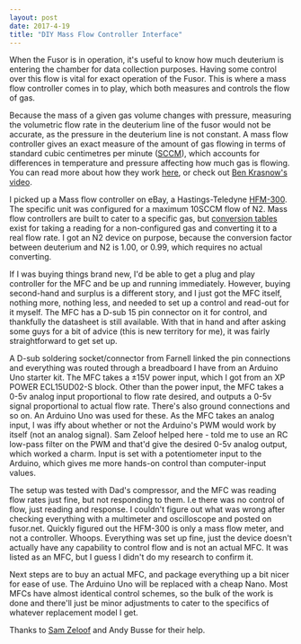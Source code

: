 ```yaml
---
layout: post
date: 2017-4-19
title: "DIY Mass Flow Controller Interface"
---
```


When the Fusor is in operation, it's useful to know how much deuterium is entering the chamber for data collection purposes.  Having some control over this flow is vital for exact operation of the Fusor.  This is where a mass flow controller comes in to play, which both measures and controls the flow of gas.

Because the mass of a given gas volume changes with pressure, measuring the volumetric flow rate in the deuterium line of the fusor would not be accurate, as the pressure in the deuterium line is not constant.  A mass flow controller gives an exact measure of the amount of gas flowing in terms of standard cubic centimetres per minute ([SCCM](https://en.wikipedia.org/wiki/SCCM_(flow_unit))), which accounts for differences in temperature and pressure affecting how much gas is flowing.  You can read more about how they work [here](http://mfchelp.com/mass-flow-controller-tutorial/theory-of-operation), or check out [Ben Krasnow's video](https://www.youtube.com/watch?v=BfdwD1V3jNk&t=310s).

I picked up a Mass flow controller on eBay, a Hastings-Teledyne [HFM-300](http://www.teledyne-hi.com/products-services/thermal-mass-flow/hfm-300-hfc-302).  The specific unit was configured for a maximum 10SCCM flow of N2.  Mass flow controllers are built to cater to a specific gas, but [conversion tables](https://www.mksinst.com/docs/ur/MFCGasCorrection.aspx) exist for taking a reading for a non-configured gas and converting it to a real flow rate.  I got an N2 device on purpose, because the conversion factor between deuterium and N2 is 1.00, or 0.99, which requires no actual converting.

If I was buying things brand new, I'd be able to get a plug and play controller for the MFC and be up and running immediately.  However, buying second-hand and surplus is a different story, and I just got the MFC itself, nothing more, nothing less, and needed to set up a control and read-out for it myself.  The MFC has a D-sub 15 pin connector on it for control, and thankfully the datasheet is still available.  With that in hand and after asking some guys for a bit of advice (this is new territory for me), it was fairly straightforward to get set up.  

A D-sub soldering socket/connector from Farnell linked the pin connections and everything was routed through a breadboard I have from an Arduino Uno starter kit.  The MFC takes a ±15V power input, which I got from an XP POWER ECL15UD02-S block.  Other than the power input, the MFC takes a 0-5v analog input proportional to flow rate desired, and outputs a 0-5v signal proportional to actual flow rate.  There's also ground connections and so on.  An Arduino Uno was used for these.  As the MFC takes an analog input, I was iffy about whether or not the Arduino's PWM would work by itself (not an analog signal).  Sam Zeloof helped here - told me to use an RC low-pass filter on the PWM and that'd give the desired 0-5v analog output, which worked a charm.  Input is set with a potentiometer input to the Arduino, which gives me more hands-on control than computer-input values.

The setup was tested with Dad's compressor, and the MFC was reading flow rates just fine, but not responding to them.  I.e there was no control of flow, just reading and response.  I couldn't figure out what was wrong after checking everything with a multimeter and oscilloscope and posted on fusor.net.  Quickly figured out the HFM-300 is only a mass flow meter, and not a controller.  Whoops.  Everything was set up fine, just the device doesn't actually have any capability to control flow and is not an actual MFC.  It was listed as an MFC, but I guess I didn't do my research to confirm it.

Next steps are to buy an actual MFC, and package everything up a bit nicer for ease of use.  The Arduino Uno will be replaced with a cheap Nano.  Most MFCs have almost identical control schemes, so the bulk of the work is done and there'll just be minor adjustments to cater to the specifics of whatever replacement model I get.

Thanks to [Sam Zeloof](http://sam.zeloof.xyz) and Andy Busse for their help.

